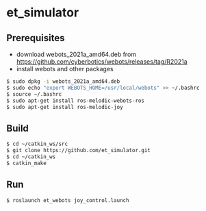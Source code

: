 # et_simulator
## Prerequisites
+ download webots_2021a_amd64.deb from https://github.com/cyberbotics/webots/releases/tag/R2021a
+ install webots and other packages
```Bash
$ sudo dpkg -i webots_2021a_amd64.deb
$ sudo echo "export WEBOTS_HOME=/usr/local/webots" >> ~/.bashrc
$ source ~/.bashrc
$ sudo apt-get install ros-melodic-webots-ros
$ sudo apt-get install ros-melodic-joy
```
## Build
```Bash
$ cd ~/catkin_ws/src
$ git clone https://github.com/et_simulator.git
$ cd ~/catkin_ws
$ catkin_make
```
## Run
```Bash
$ roslaunch et_webots joy_control.launch
```
